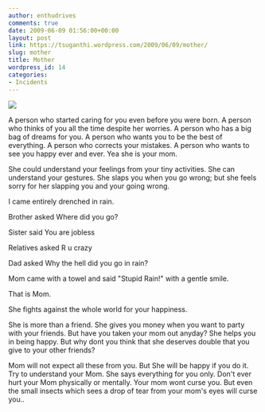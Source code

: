 ```yaml
---
author: enthudrives
comments: true
date: 2009-06-09 01:56:00+00:00
layout: post
link: https://tsuganthi.wordpress.com/2009/06/09/mother/
slug: mother
title: Mother
wordpress_id: 14
categories:
- Incidents
---
```


[![](http://tsuganthi.files.wordpress.com/2009/06/mother-child.jpg?w=300)](http://tsuganthi.files.wordpress.com/2009/06/mother-child.jpg)

A person who started caring for you even before you were born. A person who thinks of you all the time despite her worries. A person who has a big bag of dreams for you. A person who wants you to be the best of everything. A person who corrects your mistakes. A person who wants to see you happy ever and ever. Yea she is your mom.

She could understand your feelings from your tiny activities. She can understand your gestures. She slaps you when you go wrong; but she feels sorry for her slapping you and your going wrong.

  


I came entirely drenched in rain.

Brother asked Where did you go?

Sister said You are jobless

Relatives asked R u crazy

Dad asked Why the hell did you go in rain?

Mom came with a towel and said "Stupid Rain!" with a gentle smile.

  


That is Mom.

She fights against the whole world for your happiness.

  


She is more than a friend. She gives you money when you want to party with your friends. But have you taken your mom out anyday? She helps you in being happy. But why dont you think that she deserves double that you give to your other friends?

  


Mom will not expect all these from you. But She will be happy if you do it. Try to understand your Mom. She says everything for you only. Don't ever hurt your Mom physically or mentally. Your mom wont curse you. But even the small insects which sees a drop of tear from your mom's eyes will curse you..
